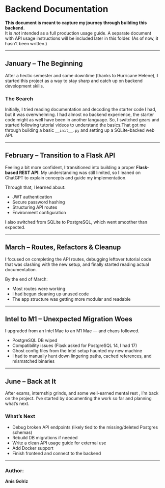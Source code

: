 # Backend Documentation

**This document is meant to capture my journey through building this backend.**  
It is *not* intended as a full production usage guide. A separate document
with API usage instructions will be included later in this folder. 
(As of now, it hasn't been written.)

---

##  January – The Beginning

After a hectic semester and some downtime (thanks to Hurricane Helene), 
I started this project as a way to stay sharp and catch up on 
backend development skills.

###  The Search

Initially, I tried reading documentation and decoding the starter code I had,
but it was overwhelming. I had almost no backend experience, the starter
code might as well have been in another language. So, I switched gears and 
started following tutorial videos to understand the basics.That got me through 
building a basic `__init__.py` and setting up a SQLite-backed web API.

---

##  February – Transition to a Flask API

Feeling a bit more confident, I transitioned into building a proper 
**Flask-based REST API**. My understanding was still limited,
so I leaned on ChatGPT to explain concepts and guide my implementation.

Through that, I learned about:
- JWT authentication
- Secure password hashing
- Structuring API routes
- Environment configuration

I also switched from SQLite to PostgreSQL, which went smoother than expected.

---

##  March – Routes, Refactors & Cleanup

I focused on completing the API routes, debugging leftover tutorial code that 
was clashing with the new setup, and finally started reading actual documentation.

By the end of March:
- Most routes were working
- I had begun cleaning up unused code
- The app structure was getting more modular and readable

---

##  Intel to M1 – Unexpected Migration Woes

I upgraded from an Intel Mac to an M1 Mac — and chaos followed.

- PostgreSQL DB wiped
- Compatibility issues (Flask asked for PostgreSQL 14, I had 17)
- Ghost config files from the Intel setup haunted my new machine
- I had to manually hunt down lingering paths, cached references, and mismatched binaries

---

##  June – Back at It

After exams, internship grinds, and some well-earned mental rest
, I’m back on the project. I’ve started by documenting the work so far 
and planning what’s next.

###  What’s Next

- Debug broken API endpoints (likely tied to the missing/deleted Postgres schemas)
- Rebuild DB migrations if needed
- Write a clean API usage guide for external use
- Add Docker support
- Finish frontend and connect to the backend

---

###  Author:  
**Anis Golriz**

